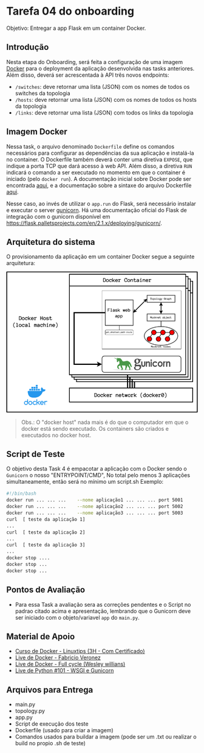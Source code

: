 # Tarefa 04 do onboarding

Objetivo: Entregar a app Flask em um container Docker.

## Introdução

Nesta etapa do Onboarding, será feita a configuração de uma imagem [Docker](https://docs.docker.com) para o deployment da aplicação desenvolvida nas tasks anteriores.
Além disso, deverá ser acrescentada à API três novos endpoints:
- `/switches`: deve retornar uma lista (JSON) com os nomes de todos os switches da topologia
- `/hosts`: deve retornar uma lista (JSON) com os nomes de todos os hosts da topologia
- `/links`: deve retornar uma lista (JSON) com todos os links da topologia


## Imagem Docker

Nessa task, o arquivo denominado `Dockerfile` define os comandos necessários para configurar as dependências da sua aplicação e instalá-la no container.
O Dockerfile também deverá conter uma diretiva `EXPOSE`, que indique a porta TCP que dará acesso à web API.
Além disso, a diretiva `RUN` indicará o comando a ser executado no momento em que o container é iniciado (pelo `docker run`).
A documentação inicial sobre Docker pode ser encontrada [aqui](https://docs.docker.com/get-started/overview/), e a documentação sobre a sintaxe do arquivo Dockerfile [aqui](https://docs.docker.com/engine/reference/builder/).

Nesse caso, ao invés de utilizar o `app.run` do Flask, será necessário instalar e executar o server [gunicorn](https://gunicorn.org/). Há uma documentação oficial do Flask de integração com o gunicorn disponível em <https://flask.palletsprojects.com/en/2.1.x/deploying/gunicorn/>.

## Arquitetura do sistema

O provisionamento da aplicação em um container Docker segue a seguinte arquitetura:

![system arch](./onboarding_task_4_arch.png)

> Obs.: O "docker host" nada mais é do que o computador em que o docker está sendo executado. Os containers são criados e executados no docker host.


## Script de Teste

O objetivo desta Task 4 é empacotar a aplicação com o Docker sendo o `Gunicorn` o nosso "ENTRYPOINT/CMD", No total pelo menos 3 aplicações simultaneamente, então será no mínimo um script.sh 
Exemplo:
```bash
#!/bin/bash
docker run ... ... ...    --nome aplicação1 ... ... ... port 5001
docker run ... ... ...    --nome aplicação2 ... ... ... port 5002
docker run ... ... ...    --nome aplicação3 ... ... ... port 5003
curl  [ teste da aplicação 1]
...
curl  [ teste da aplicação 2]
...
curl  [ teste da aplicação 3]
...
docker stop ....
docker stop ...
docker stop ...
```

## Pontos de Avaliação

- Para essa Task a avaliação sera as correções pendentes e o Script no padrao citado acima e apresentação, lembrando que o Gunicorn deve ser iniciado com o objeto/variavel `app` do `main.py`.


## Material de Apoio

- [Curso de Docker - Linuxtips (3H - Com Certificado)](https://www.linuxtips.io/course/docker-essentials)
- [Live de Docker - Fabricio Veronez](https://www.youtube.com/watch?v=v6JMEH5bgOo&pp=ygUXZmFicmljaW8gdmVyb25leiBkb2NrZXI%3D)
- [Live de Docker - Full cycle (Wesley willians) ](https://www.youtube.com/watch?v=K1V0FVDdluY&pp=ygURZnVsbCBjaWNseSBkb2NrZXI%3D)
- [Live de Python #101 - WSGI e Gunicorn ](https://www.youtube.com/watch?v=J354T4gth0s)


## Arquivos para Entrega
- main.py
- topology.py
- app.py
- Script de execução dos teste
- Dockerfile (usado para criar a imagem)
- Comandos usados para buildar a imagem (pode ser um .txt ou realizar o build no propio .sh de teste)

